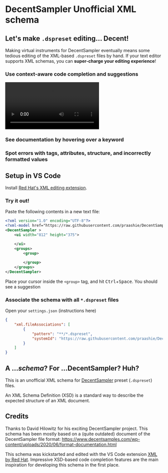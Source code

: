 # DecentSampler Unofficial XML schema
## Let's make `.dspreset` editing... **Decent**!

Making virtual instruments for DecentSampler eventually means some tedious editing of the XML-based `.dspreset` files by hand.
If your text editor supports XML schemas, you can **super-charge your editing experience**!

### Use context-aware code completion and suggestions
![Code completion screencast](images/demo_completion.webm)

### See documentation by hovering over a keyword

### Spot errors with tags, attributes, structure, and incorrectly formatted values

## Setup in VS Code

Install [Red Hat's XML editing extension](https://marketplace.visualstudio.com/items?itemName=redhat.vscode-xml).

### Try it out!

Paste the following contents in a new text file:
```xml
<?xml version="1.0" encoding="UTF-8"?>
<?xml-model href="https://raw.githubusercontent.com/praashie/DecentSampler-schema/main/DecentSampler.xsd" ?>
<DecentSampler >
    <ui width="812" height="375">

    </ui>
    <groups>
        <group>
        
        </group>
    </groups>
</DecentSampler>
```
Place your cursor inside the `<group>` tag, and hit <kbd>Ctrl</kbd>+<kbd>Space</kbd>.
You should see a suggestion


### 

### Associate the schema with all `*.dspreset` files

Open your `settings.json` (instructions here)

```json
{
    "xml.fileAssociations": [
        {
            "pattern": "**/*.dspreset",
            "systemId": "https://raw.githubusercontent.com/praashie/DecentSampler-schema/main/DecentSampler.xsd"
        }
    ]
}
```

## A ...*schema*? For ...DecentSampler? Huh?

This is an unofficial XML schema for [DecentSampler](https://www.decentsamples.com/product/decent-sampler-plugin/) preset (`.dspreset`) files.

An XML Schema Definition (XSD) is a standard way to describe the expected structure of an XML document.

## Credits

Thanks to David Hilowitz for his exciting DecentSampler project.
This schema has been mostly based on a (quite outdated) document of the DecentSampler file format: https://www.decentsamples.com/wp-content/uploads/2020/06/format-documentation.html

This schema was kickstarted and edited with the VS Code extension [XML by Red Hat](https://marketplace.visualstudio.com/items?itemName=redhat.vscode-xml).
Impressive XSD-based code completion features are the main inspiration for developing this schema in the first place.